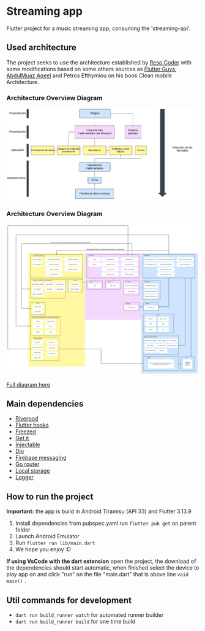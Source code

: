 # Streaming app

Flutter project for a music streaming app, consuming the 'streaming-api'.

## Used architecture

The project seeks to use the architecture established by [Reso Coder](https://resocoder.com/2020/03/09/flutter-firebase-ddd-course-1-domain-driven-design-principles/) with some modifications based on some others sources as [Flutter Guys](https://youtu.be/7V_P6dovixg?si=0WcKiyCWNPymxgGZ), [AbdulMuaz Aqeel](https://devmuaz.medium.com/flutter-clean-architecture-series-part-1-d2d4c2e75c47) and Petros Efthymiou on his book Clean mobile Architecture.

### Architecture Overview Diagram

![Architecture overview diagram](streaming_front_app/../architecture_overview.png)

### Architecture Overview Diagram

![Architecture detail diagram](streaming_front_app/../architecture_detail.png)

[Full diagram here ](https://lucid.app/lucidchart/cbad860d-7bc1-4f19-9395-d68ed5985418/edit?viewport_loc=-1626%2C-4568%2C7603%2C6212%2C0_0&invitationId=inv_d488204c-2be8-4240-83ce-38d173dea83b)

## Main dependencies

- [Riverpod](https://riverpod.dev/)
- [Flutter hooks](https://pub.dev/packages/flutter_hooks)
- [Freezed](https://pub.dev/packages/freezed)
- [Get it](https://pub.dev/packages/get_it)
- [Injectable](https://pub.dev/packages/injectable)
- [Dio](https://pub.dev/packages/dio)
- [Firebase messaging](https://firebase.google.com/docs/cloud-messaging?hl=es)
- [Go router](https://pub.dev/packages/go_router)
- [Local storage](https://pub.dev/documentation/localstorage/latest/)
- [Logger](https://pub.dev/packages/logger)

## How to run the project

**Important:** the app is build in Android Tiramisu (API 33) and Flutter 3.13.9

1. Install dependencies from pubspec.yaml run `flutter pub get` on parent folder
2. Launch Android Emulator
3. Run `flutter run lib/main.dart`
4. We hope you enjoy :D

**If using VsCode with the dart extension** open the project, the download of the dependencies should start automatic, when finished select the device to play app on and click "run" on the file "main.dart" that is above line `void main()` .

## Util commands for development

- `dart run build_runner watch` for automated runner builder
- `dart run build_runner build` for one time build
